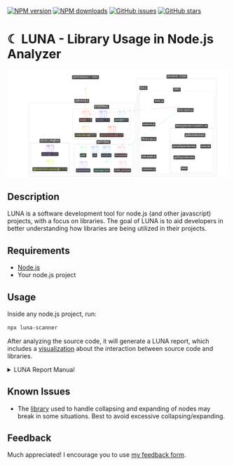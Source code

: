 
[![NPM version](https://img.shields.io/npm/v/luna-scanner)](https://www.npmjs.com/package/luna-scanner)
[![NPM downloads](https://img.shields.io/npm/dw/luna-scanner)](https://www.npmjs.com/package/luna-scanner)
[![GitHub issues](https://img.shields.io/github/issues/royvandijk06/luna)](https://github.com/royvandijk06/luna/issues)
[![GitHub stars](https://img.shields.io/github/stars/royvandijk06/luna)](https://github.com/royvandijk06/luna/stargazers)


# ☾ LUNA - Library Usage in Node.js Analyzer

<center><img src="luna.png" alt="luna"></center>

## Description
LUNA is a software development tool for node.js (and other javascript) projects, with a focus on libraries. The goal of LUNA is to aid developers in better understanding how libraries are being utilized in their projects.

## Requirements
 * [Node.js](https://nodejs.org/en/)
 * Your node.js project

## Usage
Inside any node.js project, run:
```bash
npx luna-scanner
```
After analyzing the source code, it will generate a LUNA report, which includes a [visualization](https://raw.githubusercontent.com/royvandijk06/luna/main/luna.png) about the interaction between source code and libraries.

<details>
 <summary>LUNA Report Manual</summary>
 
 * Drag (click and hold) the mouse to pan around or move nodes around
 * Use the mouse wheel to zoom in or out
 * Hovering over a node will display information on the bottom left and highlight connected nodes
 * Using Shift + Click on a node will lock it, so that focus remains on this node (Shift + Click node again to unlock)
 * Double Click nodes or groups in the graph or menu to collapse/expand them
 * Use the menu on the left to manipulate the graph:
    1. Adjust the scale of the graph / space between nodes
    2. Adjust the layout of the graph / position of the nodes
    3. Hide a selection of nodes (representing libraries or files)
    4. Highlight a selection of nodes (representing libraries or files)
 * Hover your mouse above menu items to find more information about their functionality
</details>

## Known Issues
 * The [library](https://github.com/iVis-at-Bilkent/cytoscape.js-expand-collapse) used to handle collapsing and expanding of nodes may break in some situations. Best to avoid excessive collapsing/expanding.
 
## Feedback
Much appreciated!
I encourage you to use [my feedback form](https://forms.gle/EcxLY7EsepptZ7Mn8).

